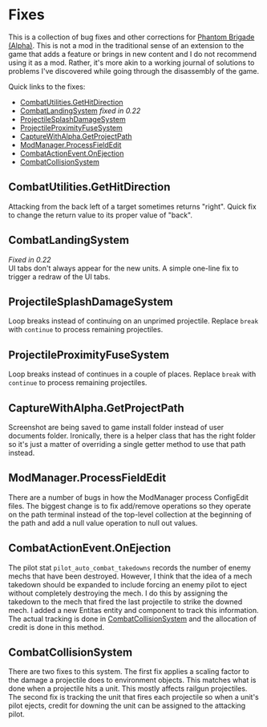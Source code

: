 # Fixes

This is a collection of bug fixes and other corrections for [Phantom Brigade (Alpha)](https://braceyourselfgames.com/phantom-brigade/). This is not a mod in the traditional sense of an extension to the game that adds a feature or brings in new content and I do not recommend using it as a mod. Rather, it's more akin to a working journal of solutions to problems I've discovered while going through the disassembly of the game.

Quick links to the fixes:

- [CombatUtilities.GetHitDirection](#combatutilitiesgethitdirection)
- [CombatLandingSystem](#combatlandingsystem) _fixed in 0.22_
- [ProjectileSplashDamageSystem](#projectilesplashdamagesystem)
- [ProjectileProximityFuseSystem](#projectileproximityfusesystem)
- [CaptureWithAlpha.GetProjectPath](#capturewithalphagetprojectpath)
- [ModManager.ProcessFieldEdit](#modmanagerprocessfieldedit)
- [CombatActionEvent.OnEjection](#combatactioneventonejection)
- [CombatCollisionSystem](#combatcollisionsystem)

## CombatUtilities.GetHitDirection

Attacking from the back left of a target sometimes returns "right". Quick fix to change the return value to its proper value of "back".

## CombatLandingSystem

_Fixed in 0.22_<br />
UI tabs don't always appear for the new units. A simple one-line fix to trigger a redraw of the UI tabs.

## ProjectileSplashDamageSystem

Loop breaks instead of continuing on an unprimed projectile. Replace `break` with `continue` to process remaining projectiles.

## ProjectileProximityFuseSystem

Loop breaks instead of continues in a couple of places. Replace `break` with `continue` to process remaining projectiles.

## CaptureWithAlpha.GetProjectPath

Screenshot are being saved to game install folder instead of user documents folder. Ironically, there is a helper class that has the right folder so it's just a matter of overriding a single getter method to use that path instead.

## ModManager.ProcessFieldEdit

There are a number of bugs in how the ModManager process ConfigEdit files. The biggest change is to fix add/remove operations so they operate on the path terminal instead of the top-level collection at the beginning of the path and add a null value operation to null out values.

## CombatActionEvent.OnEjection

The pilot stat `pilot_auto_combat_takedowns` records the number of enemy mechs that have been destroyed. However, I think that the idea of a mech takedown should be expanded to include forcing an enemy pilot to eject without completely destroying the mech. I do this by assigning the takedown to the mech that fired the last projectile to strike the downed mech. I added a new Entitas entity and component to track this information. The actual tracking is done in [CombatCollisionSystem](#combatcollisionsystem) and the allocation of credit is done in this method.

## CombatCollisionSystem

There are two fixes to this system. The first fix applies a scaling factor to the damage a projectile does to environment objects. This matches what is done when a projectile hits a unit. This mostly affects railgun projectiles. The second fix is tracking the unit that fires each projectile so when a unit's pilot ejects, credit for downing the unit can be assigned to the attacking pilot.
